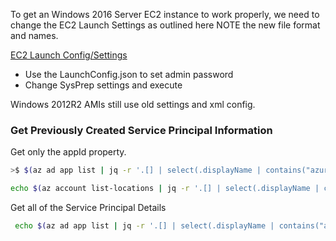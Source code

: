 To get an Windows 2016 Server EC2 instance to work properly, we need to change the EC2 Launch Settings as outlined here
NOTE the new file format and names.

  [EC2 Launch Config/Settings](http://docs.aws.amazon.com/AWSEC2/latest/WindowsGuide/ec2launch.html)

  * Use the LaunchConfig.json to set admin password
  * Change SysPrep settings and execute

Windows 2012R2 AMIs still use old settings and xml config.

### Get Previously Created Service Principal Information

Get only the appId property.
```bash
>$ $(az ad app list | jq -r '.[] | select(.displayName | contains("azure-cli-")) | .appId')

echo $(az account list-locations | jq -r '.[] | select(.displayName | contains("West US")) ')
```
Get all of the Service Principal Details
```bash
 echo $(az ad app list | jq -r '.[] | select(.displayName | contains("azure-cli")) ') 
```